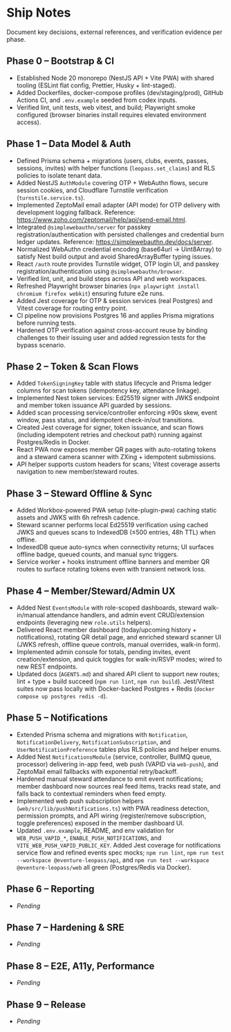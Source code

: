 # Ship Notes

Document key decisions, external references, and verification evidence per phase.

## Phase 0 – Bootstrap & CI

- Established Node 20 monorepo (NestJS API + Vite PWA) with shared tooling (ESLint flat config, Prettier, Husky + lint-staged).
- Added Dockerfiles, docker-compose profiles (dev/staging/prod), GitHub Actions CI, and `.env.example` seeded from codex inputs.
- Verified lint, unit tests, web vitest, and build; Playwright smoke configured (browser binaries install requires elevated environment access).

## Phase 1 – Data Model & Auth

- Defined Prisma schema + migrations (users, clubs, events, passes, sessions, invites) with helper functions (`leopass.set_claims`) and RLS policies to isolate tenant data.
- Added NestJS `AuthModule` covering OTP + WebAuthn flows, secure session cookies, and Cloudflare Turnstile verification (`turnstile.service.ts`).
- Implemented ZeptoMail email adapter (API mode) for OTP delivery with development logging fallback. Reference: https://www.zoho.com/zeptomail/help/api/send-email.html.
- Integrated `@simplewebauthn/server` for passkey registration/authentication with persisted challenges and credential burn ledger updates. Reference: https://simplewebauthn.dev/docs/server.
- Normalized WebAuthn credential encoding (base64url → Uint8Array) to satisfy Nest build output and avoid SharedArrayBuffer typing issues.
- React `/auth` route provides Turnstile widget, OTP login UI, and passkey registration/authentication using `@simplewebauthn/browser`.
- Verified lint, unit, and build steps across API and web workspaces.
- Refreshed Playwright browser binaries (`npx playwright install chromium firefox webkit`) ensuring future e2e runs.
- Added Jest coverage for OTP & session services (real Postgres) and Vitest coverage for routing entry point.
- CI pipeline now provisions Postgres 16 and applies Prisma migrations before running tests.
- Hardened OTP verification against cross-account reuse by binding challenges to their issuing user and added regression tests for the bypass scenario.

## Phase 2 – Token & Scan Flows

- Added `TokenSigningKey` table with status lifecycle and Prisma ledger columns for scan tokens (idempotency key, attendance linkage).
- Implemented Nest token services: Ed25519 signer with JWKS endpoint and member token issuance API guarded by sessions.
- Added scan processing service/controller enforcing ±90s skew, event window, pass status, and idempotent check-in/out transitions.
- Created Jest coverage for signer, token issuance, and scan flows (including idempotent retries and checkout path) running against Postgres/Redis in Docker.
- React PWA now exposes member QR pages with auto-rotating tokens and a steward camera scanner with ZXing + idempotent submissions.
- API helper supports custom headers for scans; Vitest coverage asserts navigation to new member/steward routes.

## Phase 3 – Steward Offline & Sync

- Added Workbox-powered PWA setup (vite-plugin-pwa) caching static assets and JWKS with 6h refresh cadence.
- Steward scanner performs local Ed25519 verification using cached JWKS and queues scans to IndexedDB (≤500 entries, 48h TTL) when offline.
- IndexedDB queue auto-syncs when connectivity returns; UI surfaces offline badge, queued counts, and manual sync triggers.
- Service worker + hooks instrument offline banners and member QR routes to surface rotating tokens even with transient network loss.

## Phase 4 – Member/Steward/Admin UX

- Added Nest `EventsModule` with role-scoped dashboards, steward walk-in/manual attendance handlers, and admin event CRUD/extension endpoints (leveraging new `role.utils` helpers).
- Delivered React member dashboard (today/upcoming history + notifications), rotating QR detail page, and enriched steward scanner UI (JWKS refresh, offline queue controls, manual overrides, walk-in form).
- Implemented admin console for totals, pending invites, event creation/extension, and quick toggles for walk-in/RSVP modes; wired to new REST endpoints.
- Updated docs (`AGENTS.md`) and shared API client to support new routes; lint + type + build succeed (`npm run lint`, `npm run build`). Jest/Vitest suites now pass locally with Docker-backed Postgres + Redis (`docker compose up postgres redis -d`).

## Phase 5 – Notifications

- Extended Prisma schema and migrations with `Notification`, `NotificationDelivery`, `NotificationSubscription`, and `UserNotificationPreference` tables plus RLS policies and helper enums.
- Added Nest `NotificationsModule` (service, controller, BullMQ queue, processor) delivering in-app feed, web push (VAPID via `web-push`), and ZeptoMail email fallbacks with exponential retry/backoff.
- Hardened manual steward attendance to emit event notifications; member dashboard now sources real feed items, tracks read state, and falls back to contextual reminders when feed empty.
- Implemented web push subscription helpers (`web/src/lib/pushNotifications.ts`) with PWA readiness detection, permission prompts, and API wiring (register/remove subscription, toggle preferences) exposed in the member dashboard UI.
- Updated `.env.example`, README, and env validation for `WEB_PUSH_VAPID_*`, `ENABLE_PUSH_NOTIFICATIONS`, and `VITE_WEB_PUSH_VAPID_PUBLIC_KEY`. Added Jest coverage for notifications service flow and refined events spec mocks; `npm run lint`, `npm run test --workspace @eventure-leopass/api`, and `npm run test --workspace @eventure-leopass/web` all green (Postgres/Redis via Docker).

## Phase 6 – Reporting

- _Pending_

## Phase 7 – Hardening & SRE

- _Pending_

## Phase 8 – E2E, A11y, Performance

- _Pending_

## Phase 9 – Release

- _Pending_
